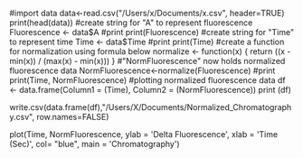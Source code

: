 #import data
data<-read.csv("/Users/x/Documents/x.csv", header=TRUE)
print(head(data))
#create string for "A" to represent fluorescence
Fluorescence <- data$A
#print
print(Fluorescence)
#create string for "Time" to represent time
Time <- data$Time
#print
print(Time)
#create a function for normalization using formula below
normalize <- function(x) {
  return ((x - min(x)) / (max(x) - min(x)))
}
#"NormFluorescence" now holds normalized fluorescence data
NormFluorescence<-normalize(Fluorescence)
#print
print(Time, NormFluorescence)
#plotting normalized fluorescence data 
df <- data.frame(Column1 = (Time),
                 Column2 = (NormFluorescence))
print (df)

write.csv(data.frame(df),"/Users/X/Documents/Normalized_Chromatography.csv", row.names=FALSE)

plot(Time, NormFluorescence, ylab = 'Delta Fluorescence', xlab = 'Time (Sec)', col= "blue", main = 'Chromatography')

